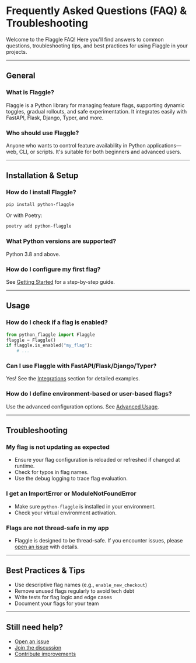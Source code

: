 # Frequently Asked Questions (FAQ) & Troubleshooting

Welcome to the Flaggle FAQ! Here you'll find answers to common questions, troubleshooting tips, and best practices for using Flaggle in your projects.

---

## General

### What is Flaggle?
Flaggle is a Python library for managing feature flags, supporting dynamic toggles, gradual rollouts, and safe experimentation. It integrates easily with FastAPI, Flask, Django, Typer, and more.

### Who should use Flaggle?
Anyone who wants to control feature availability in Python applications—web, CLI, or scripts. It's suitable for both beginners and advanced users.

---

## Installation & Setup

### How do I install Flaggle?
```bash
pip install python-flaggle
```
Or with Poetry:
```bash
poetry add python-flaggle
```

### What Python versions are supported?
Python 3.8 and above.

### How do I configure my first flag?
See [Getting Started](first-steps.md) for a step-by-step guide.

---

## Usage

### How do I check if a flag is enabled?
```python
from python_flaggle import Flaggle
flaggle = Flaggle()
if flaggle.is_enabled("my_flag"):
    # ...
```

### Can I use Flaggle with FastAPI/Flask/Django/Typer?
Yes! See the [Integrations](integrations/fastapi.md) section for detailed examples.

### How do I define environment-based or user-based flags?
Use the advanced configuration options. See [Advanced Usage](advanced.md).

---

## Troubleshooting

### My flag is not updating as expected
- Ensure your flag configuration is reloaded or refreshed if changed at runtime.
- Check for typos in flag names.
- Use the debug logging to trace flag evaluation.

### I get an ImportError or ModuleNotFoundError
- Make sure `python-flaggle` is installed in your environment.
- Check your virtual environment activation.

### Flags are not thread-safe in my app
- Flaggle is designed to be thread-safe. If you encounter issues, please [open an issue](https://github.com/Flaggle/flaggle-python/issues) with details.

---

## Best Practices & Tips
- Use descriptive flag names (e.g., `enable_new_checkout`)
- Remove unused flags regularly to avoid tech debt
- Write tests for flag logic and edge cases
- Document your flags for your team

---

## Still need help?
- [Open an issue](https://github.com/Flaggle/flaggle-python/issues)
- [Join the discussion](https://github.com/Flaggle/flaggle-python/discussions)
- [Contribute improvements](contributing.md)